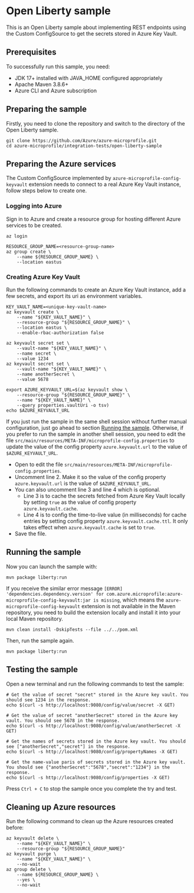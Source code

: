 # Open Liberty sample

This is an Open Liberty sample about implementing REST endpoints using the Custom ConfigSource to get the secrets stored
in Azure Key Vault.

## Prerequisites

To successfully run this sample, you need:

* JDK 17+ installed with JAVA_HOME configured appropriately
* Apache Maven 3.8.6+
* Azure CLI and Azure subscription

## Preparing the sample

Firstly, you need to clone the repository and switch to the directory of the Open Liberty sample.

```
git clone https://github.com/Azure/azure-microprofile.git
cd azure-microprofile/integration-tests/open-liberty-sample
```

## Preparing the Azure services

The Custom ConfigSource implemented by `azure-microprofile-config-keyvault` extension needs to connect to a real Azure Key Vault instance, follow steps below to create one.

### Logging into Azure

Sign in to Azure and create a resource group for hosting different Azure services to be created.

```
az login

RESOURCE_GROUP_NAME=<resource-group-name>
az group create \
    --name ${RESOURCE_GROUP_NAME} \
    --location eastus
```

### Creating Azure Key Vault

Run the following commands to create an Azure Key Vault instance, add a few secrets, and export its uri as environment variables.

```
KEY_VAULT_NAME=<unique-key-vault-name>
az keyvault create \
    --name "${KEY_VAULT_NAME}" \
    --resource-group "${RESOURCE_GROUP_NAME}" \
    --location eastus \
    --enable-rbac-authorization false

az keyvault secret set \
    --vault-name "${KEY_VAULT_NAME}" \
    --name secret \
    --value 1234
az keyvault secret set \
    --vault-name "${KEY_VAULT_NAME}" \
    --name anotherSecret \
    --value 5678

export AZURE_KEYVAULT_URL=$(az keyvault show \
    --resource-group "${RESOURCE_GROUP_NAME}" \
    --name "${KEY_VAULT_NAME}" \
    --query properties.vaultUri -o tsv)
echo $AZURE_KEYVAULT_URL
```

If you just run the sample in the same shell session without further manual configuration, just go ahead to section [Running the sample](#running-the-sample). Otherwise, if you prefer to run the sample in another shell session, you need to edit the file `src/main/resources/META-INF/microprofile-config.properties` to update the value of the config property `azure.keyvault.url` to the value of `$AZURE_KEYVAULT_URL`.

* Open to edit the file `src/main/resources/META-INF/microprofile-config.properties`. 
* Uncomment line 2. Make it so the value of the config property `azure.keyvault.url` is the value of `$AZURE_KEYVAULT_URL`.
* You can also uncomment line 3 and line 4 which is optional.
  * Line 3 is to cache the secrets fetched from Azure Key Vault locally by setting `true` as the value of config property `azure.keyvault.cache`.
  * Line 4 is to config the time-to-live value (in milliseconds) for cache entries by setting config property `azure.keyvault.cache.ttl`. It only takes effect when `azure.keyvault.cache` is set to `true`.
* Save the file.

## Running the sample

Now you can launch the sample with:

```
mvn package liberty:run
```

If you receive the similar error message `[ERROR] 'dependencies.dependency.version' for com.azure.microprofile:azure-microprofile-config-keyvault:jar is missing`, which means the `azure-microprofile-config-keyvault` extension is not available in the Maven repository, you need to build the extension locally and install it into your local Maven repository.

```
mvn clean install -DskipTests --file ../../pom.xml
```

Then, run the sample again.

```
mvn package liberty:run
```

## Testing the sample

Open a new terminal and run the following commands to test the sample:

```
# Get the value of secret "secret" stored in the Azure key vault. You should see 1234 in the response.
echo $(curl -s http://localhost:9080/config/value/secret -X GET)

# Get the value of secret "anotherSecret" stored in the Azure key vault. You should see 5678 in the response.
echo $(curl -s http://localhost:9080/config/value/anotherSecret -X GET)

# Get the names of secrets stored in the Azure key vault. You should see ["anotherSecret","secret"] in the response.
echo $(curl -s http://localhost:9080/config/propertyNames -X GET)

# Get the name-value paris of secrets stored in the Azure key vault. You should see {"anotherSecret":"5678","secret":"1234"} in the response.
echo $(curl -s http://localhost:9080/config/properties -X GET)
```

Press `Ctrl + C` to stop the sample once you complete the try and test.

## Cleaning up Azure resources

Run the following command to clean up the Azure resources created before:

```
az keyvault delete \
    --name "${KEY_VAULT_NAME}" \
    --resource-group "${RESOURCE_GROUP_NAME}"
az keyvault purge \
    --name "${KEY_VAULT_NAME}" \
    --no-wait
az group delete \
    --name ${RESOURCE_GROUP_NAME} \
    --yes \
    --no-wait
```
